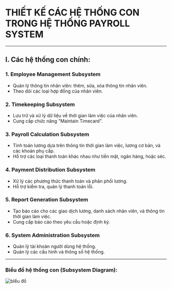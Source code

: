 # THIẾT KẾ CÁC HỆ THỐNG CON TRONG HỆ THỐNG PAYROLL SYSTEM
---
## I. Các hệ thống con chính:
### 1. Employee Management Subsystem
   - Quản lý thông tin nhân viên: thêm, sửa, xóa thông tin nhân viên.  
   - Theo dõi các loại hợp đồng của nhân viên.  

### 2. Timekeeping Subsystem
   - Lưu trữ và xử lý dữ liệu về thời gian làm việc của nhân viên.  
   - Cung cấp chức năng "Maintain Timecard".  

### 3. Payroll Calculation Subsystem 
   - Tính toán lương dựa trên thông tin thời gian làm việc, lương cơ bản, và các khoản phụ cấp.  
   - Hỗ trợ các loại thanh toán khác nhau như tiền mặt, ngân hàng, hoặc séc.  

### 4. Payment Distribution Subsystem
   - Xử lý các phương thức thanh toán và phân phối lương.  
   - Hỗ trợ kiểm tra, quản lý thanh toán lỗi.  

### 5. Report Generation Subsystem
   - Tạo báo cáo cho các giao dịch lương, danh sách nhân viên, và thông tin thời gian làm việc.  
   - Cung cấp báo cáo theo yêu cầu hoặc định kỳ.  

### 6. System Administration Subsystem 
   - Quản lý tài khoản người dùng hệ thống.  
   - Quản lý các cấu hình và thông số hệ thống.  
---

### Biểu đồ hệ thống con (Subsystem Diagram):  
![bIểu đồ](https://www.planttext.com/api/plantuml/png/X9H1Ri8m44NtEOMLLRkW1wXG109K5gs4eAXhOqzJ2yUER8SggZXP5prIhr0xjaCe94JAndxZ-Vxpaz_lduasM9cgu4c9oHxdWD8LhfNa76rgRQ18qLUI8DJkBegIone0lM1X5meG1csgdMvXP1_2iTQeHSVZbiYoWBXdIcbaxkxRrMr9iO4h6sievE7_nh7JS2Q5KPYOtePUSyGw9npFxlZA2jW3b4paVNTp2C6A3hHYmjWtWcVt85BHDwdsji5ILahtAecpc65EAeuDaw9FKKJx1CKZO8CvLdL7pxGiUJq7MX5t_g2OPjnpferYk-g6ceRjKxDIae3M0Uk8MM91EOJrXL9om9qrb58Pz0G2rA0t0UmJ4mw0OA6dEvhYVfpb6N0fotyuDjq54ywgGMaURjWRiTrgK5D2P2MCxeYpQNvdUQN0dxG1OsoiBanhFyRHA3kbzz6PwDAeqQVF8_fmWKnjHGkvYfWkMs17Ts0KhbH4A1Gq0V05RjQsGZVH2sYpxT0m7Ki-ormZQvZGs6VHeLs77XwoqqriWNT68qnSXsjqHtZhb1KIN4gJv9XCG53t1_m3003__mC0)
